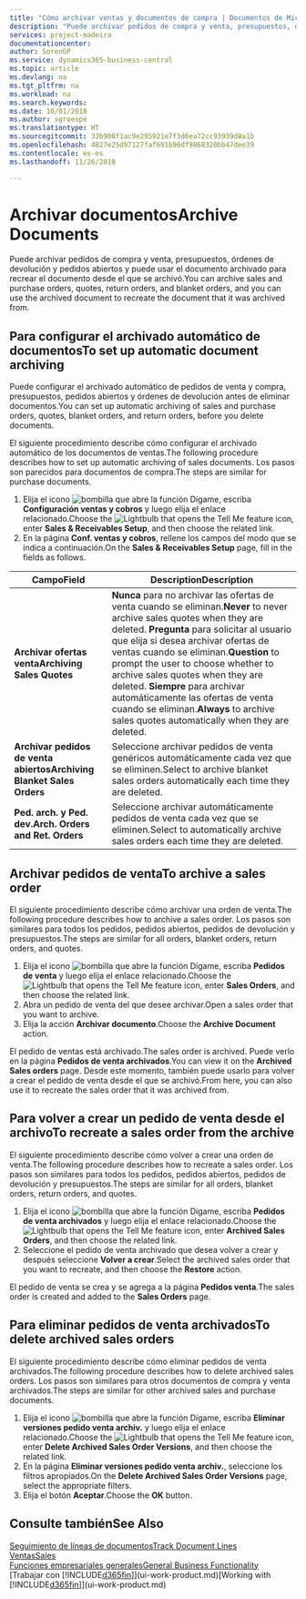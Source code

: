 ```yaml
---
title: "Cómo archivar ventas y documentos de compra | Documentos de Microsoft"
description: "Puede archivar pedidos de compra y venta, presupuestos, órdenes de devolución y pedidos abiertos y puede usar el documento archivado para recrear el documento desde el que se archivó."
services: project-madeira
documentationcenter: 
author: SorenGP
ms.service: dynamics365-business-central
ms.topic: article
ms.devlang: na
ms.tgt_pltfrm: na
ms.workload: na
ms.search.keywords: 
ms.date: 10/01/2018
ms.author: sgroespe
ms.translationtype: HT
ms.sourcegitcommit: 33b900f1ac9e295921e7f3d6ea72cc93939d8a1b
ms.openlocfilehash: 4827e25d97127faf691b96df9868320bb47dee39
ms.contentlocale: es-es
ms.lasthandoff: 11/26/2018

---
```

# <a name="archive-documents"></a><span data-ttu-id="01846-103">Archivar documentos</span><span class="sxs-lookup"><span data-stu-id="01846-103">Archive Documents</span></span>
<span data-ttu-id="01846-104">Puede archivar pedidos de compra y venta, presupuestos, órdenes de devolución y pedidos abiertos y puede usar el documento archivado para recrear el documento desde el que se archivó.</span><span class="sxs-lookup"><span data-stu-id="01846-104">You can archive sales and purchase orders, quotes, return orders, and blanket orders, and you can use the archived document to recreate the document that it was archived from.</span></span>

## <a name="to-set-up-automatic-document-archiving"></a><span data-ttu-id="01846-105">Para configurar el archivado automático de documentos</span><span class="sxs-lookup"><span data-stu-id="01846-105">To set up automatic document archiving</span></span>  
<span data-ttu-id="01846-106">Puede configurar el archivado automático de pedidos de venta y compra, presupuestos, pedidos abiertos y órdenes de devolución antes de eliminar documentos.</span><span class="sxs-lookup"><span data-stu-id="01846-106">You can set up automatic archiving of sales and purchase orders, quotes, blanket orders, and return orders, before you delete documents.</span></span>

<span data-ttu-id="01846-107">El siguiente procedimiento describe cómo configurar el archivado automático de los documentos de ventas.</span><span class="sxs-lookup"><span data-stu-id="01846-107">The following procedure describes how to set up automatic archiving of sales documents.</span></span> <span data-ttu-id="01846-108">Los pasos son parecidos para documentos de compra.</span><span class="sxs-lookup"><span data-stu-id="01846-108">The steps are similar for purchase documents.</span></span>
1.  <span data-ttu-id="01846-109">Elija el icono ![bombilla que abre la función Dígame](media/ui-search/search_small.png "Dígame que desea hacer"), escriba **Configuración ventas y cobros** y luego elija el enlace relacionado.</span><span class="sxs-lookup"><span data-stu-id="01846-109">Choose the ![Lightbulb that opens the Tell Me feature](media/ui-search/search_small.png "Tell me what you want to do") icon, enter **Sales & Receivables Setup**, and then choose the related link.</span></span>
2. <span data-ttu-id="01846-110">En la página **Conf. ventas y cobros**, rellene los campos del modo que se indica a continuación.</span><span class="sxs-lookup"><span data-stu-id="01846-110">On the **Sales & Receivables Setup** page, fill in the fields as follows.</span></span>

|<span data-ttu-id="01846-111">Campo</span><span class="sxs-lookup"><span data-stu-id="01846-111">Field</span></span>|<span data-ttu-id="01846-112">Description</span><span class="sxs-lookup"><span data-stu-id="01846-112">Description</span></span>|
|-----|-----------|
|<span data-ttu-id="01846-113">**Archivar ofertas venta**</span><span class="sxs-lookup"><span data-stu-id="01846-113">**Archiving Sales Quotes**</span></span>|<span data-ttu-id="01846-114">**Nunca** para no archivar las ofertas de venta cuando se eliminan.</span><span class="sxs-lookup"><span data-stu-id="01846-114">**Never** to never archive sales quotes when they are deleted.</span></span> <span data-ttu-id="01846-115">**Pregunta** para solicitar al usuario que elija si desea archivar ofertas de ventas cuando se eliminan.</span><span class="sxs-lookup"><span data-stu-id="01846-115">**Question** to prompt the user to choose whether to archive sales quotes when they are deleted.</span></span> <span data-ttu-id="01846-116">**Siempre** para archivar automáticamente las ofertas de venta cuando se eliminan.</span><span class="sxs-lookup"><span data-stu-id="01846-116">**Always** to archive sales quotes automatically when they are deleted.</span></span>|
|<span data-ttu-id="01846-117">**Archivar pedidos de venta abiertos**</span><span class="sxs-lookup"><span data-stu-id="01846-117">**Archiving Blanket Sales Orders**</span></span>|<span data-ttu-id="01846-118">Seleccione archivar pedidos de venta genéricos automáticamente cada vez que se eliminen.</span><span class="sxs-lookup"><span data-stu-id="01846-118">Select to archive blanket sales orders automatically each time they are deleted.</span></span>|
|<span data-ttu-id="01846-119">**Ped. arch. y Ped. dev.**</span><span class="sxs-lookup"><span data-stu-id="01846-119">**Arch. Orders and Ret. Orders**</span></span>|<span data-ttu-id="01846-120">Seleccione archivar automáticamente pedidos de venta cada vez que se eliminen.</span><span class="sxs-lookup"><span data-stu-id="01846-120">Select to automatically archive sales orders each time they are deleted.</span></span>|

## <a name="to-archive-a-sales-order"></a><span data-ttu-id="01846-121">Archivar pedidos de venta</span><span class="sxs-lookup"><span data-stu-id="01846-121">To archive a sales order</span></span>
<span data-ttu-id="01846-122">El siguiente procedimiento describe cómo archivar una orden de venta.</span><span class="sxs-lookup"><span data-stu-id="01846-122">The following procedure describes how to archive a sales order.</span></span> <span data-ttu-id="01846-123">Los pasos son similares para todos los pedidos, pedidos abiertos, pedidos de devolución y presupuestos.</span><span class="sxs-lookup"><span data-stu-id="01846-123">The steps are similar for all orders, blanket orders, return orders, and quotes.</span></span>

1.  <span data-ttu-id="01846-124">Elija el icono ![bombilla que abre la función Dígame](media/ui-search/search_small.png "Dígame que desea hacer"), escriba **Pedidos de venta** y luego elija el enlace relacionado.</span><span class="sxs-lookup"><span data-stu-id="01846-124">Choose the ![Lightbulb that opens the Tell Me feature](media/ui-search/search_small.png "Tell me what you want to do") icon, enter **Sales Orders**, and then choose the related link.</span></span>  
2.  <span data-ttu-id="01846-125">Abra un pedido de venta del que desee archivar.</span><span class="sxs-lookup"><span data-stu-id="01846-125">Open a sales order that you want to archive.</span></span>  
3.  <span data-ttu-id="01846-126">Elija la acción **Archivar documento**.</span><span class="sxs-lookup"><span data-stu-id="01846-126">Choose the **Archive Document** action.</span></span>

<span data-ttu-id="01846-127">El pedido de ventas está archivado.</span><span class="sxs-lookup"><span data-stu-id="01846-127">The sales order is archived.</span></span> <span data-ttu-id="01846-128">Puede verlo en la página **Pedidos de venta archivados**.</span><span class="sxs-lookup"><span data-stu-id="01846-128">You can view it on the **Archived Sales orders** page.</span></span> <span data-ttu-id="01846-129">Desde este momento, también puede usarlo para volver a crear el pedido de venta desde el que se archivó.</span><span class="sxs-lookup"><span data-stu-id="01846-129">From here, you can also use it to recreate the sales order that it was archived from.</span></span>

## <a name="to-recreate-a-sales-order-from-the-archive"></a><span data-ttu-id="01846-130">Para volver a crear un pedido de venta desde el archivo</span><span class="sxs-lookup"><span data-stu-id="01846-130">To recreate a sales order from the archive</span></span>
<span data-ttu-id="01846-131">El siguiente procedimiento describe cómo volver a crear una orden de venta.</span><span class="sxs-lookup"><span data-stu-id="01846-131">The following procedure describes how to recreate a sales order.</span></span> <span data-ttu-id="01846-132">Los pasos son similares para todos los pedidos, pedidos abiertos, pedidos de devolución y presupuestos.</span><span class="sxs-lookup"><span data-stu-id="01846-132">The steps are similar for all orders, blanket orders, return orders, and quotes.</span></span>

1.  <span data-ttu-id="01846-133">Elija el icono ![bombilla que abre la función Dígame](media/ui-search/search_small.png "Dígame que desea hacer"), escriba **Pedidos de venta archivados** y luego elija el enlace relacionado.</span><span class="sxs-lookup"><span data-stu-id="01846-133">Choose the ![Lightbulb that opens the Tell Me feature](media/ui-search/search_small.png "Tell me what you want to do") icon, enter **Archived Sales Orders**, and then choose the related link.</span></span>
2.  <span data-ttu-id="01846-134">Seleccione el pedido de venta archivado que desea volver a crear y después seleccione **Volver a crear**.</span><span class="sxs-lookup"><span data-stu-id="01846-134">Select the archived sales order that you want to recreate, and then choose the **Restore** action.</span></span>  

<span data-ttu-id="01846-135">El pedido de venta se crea y se agrega a la página **Pedidos venta**.</span><span class="sxs-lookup"><span data-stu-id="01846-135">The sales order is created and added to the **Sales Orders** page.</span></span>

## <a name="to-delete-archived-sales-orders"></a><span data-ttu-id="01846-136">Para eliminar pedidos de venta archivados</span><span class="sxs-lookup"><span data-stu-id="01846-136">To delete archived sales orders</span></span>
<span data-ttu-id="01846-137">El siguiente procedimiento describe cómo eliminar pedidos de venta archivados.</span><span class="sxs-lookup"><span data-stu-id="01846-137">The following procedure describes how to delete archived sales orders.</span></span> <span data-ttu-id="01846-138">Los pasos son similares para otros documentos de compra y venta archivados.</span><span class="sxs-lookup"><span data-stu-id="01846-138">The steps are similar for other archived sales and purchase documents.</span></span>

1.  <span data-ttu-id="01846-139">Elija el icono ![bombilla que abre la función Dígame](media/ui-search/search_small.png "Dígame que desea hacer"), escriba **Eliminar versiones pedido venta archiv.** y luego elija el enlace relacionado.</span><span class="sxs-lookup"><span data-stu-id="01846-139">Choose the ![Lightbulb that opens the Tell Me feature](media/ui-search/search_small.png "Tell me what you want to do") icon, enter **Delete Archived Sales Order Versions**, and then choose the related link.</span></span>  
2.  <span data-ttu-id="01846-140">En la página **Eliminar versiones pedido venta archiv.**, seleccione los filtros apropiados.</span><span class="sxs-lookup"><span data-stu-id="01846-140">On the **Delete Archived Sales Order Versions** page, select the appropriate filters.</span></span>  
3.  <span data-ttu-id="01846-141">Elija el botón **Aceptar**.</span><span class="sxs-lookup"><span data-stu-id="01846-141">Choose the **OK** button.</span></span>

## <a name="see-also"></a><span data-ttu-id="01846-142">Consulte también</span><span class="sxs-lookup"><span data-stu-id="01846-142">See Also</span></span>
[<span data-ttu-id="01846-143">Seguimiento de líneas de documentos</span><span class="sxs-lookup"><span data-stu-id="01846-143">Track Document Lines</span></span>](across-how-to-track-document-lines.md)  
[<span data-ttu-id="01846-144">Ventas</span><span class="sxs-lookup"><span data-stu-id="01846-144">Sales</span></span>](sales-manage-sales.md)  
[<span data-ttu-id="01846-145">Funciones empresariales generales</span><span class="sxs-lookup"><span data-stu-id="01846-145">General Business Functionality</span></span>](ui-across-business-areas.md)  
<span data-ttu-id="01846-146">[Trabajar con [!INCLUDE[d365fin](includes/d365fin_md.md)]](ui-work-product.md)</span><span class="sxs-lookup"><span data-stu-id="01846-146">[Working with [!INCLUDE[d365fin](includes/d365fin_md.md)]](ui-work-product.md)</span></span>

